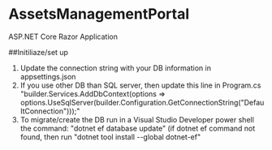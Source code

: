 # AssetsManagementPortal
ASP.NET Core Razor Application

##Initiliaze/set up

1. Update the connection string with your DB information in appsettings.json
2. If you use other DB than SQL server, then update this line in Program.cs
	"builder.Services.AddDbContext<AppDbContext>(options =>
    options.UseSqlServer(builder.Configuration.GetConnectionString("DefaultConnection")));"
3. To migrate/create the DB run in a Visual Studio Developer power shell the command: "dotnet ef database update" 
	(if dotnet ef command not found, then run "dotnet tool install --global dotnet-ef"

